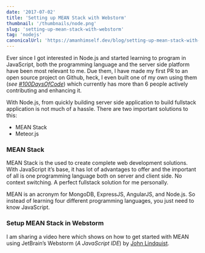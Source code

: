 ```yaml
---
date: '2017-07-02'
title: 'Setting up MEAN Stack with Webstorm'
thumbnail: '/thumbnails/node.png'
slug: 'setting-up-mean-stack-with-webstorm'
tag: 'nodejs'
canonicalUrl: 'https://amanhimself.dev/blog/setting-up-mean-stack-with-webstorm/'
---
```


Ever since I got interested in Node.js and started learning to program in JavaScript, both the programming language and the server side platform have been most relevant to me. Due them, I have made my first PR to an open source project on Github, heck, I even built one of my own using them (_see_ [_#100DaysOfCode_](https://github.com/freeCodeCamp/100DaysOfCode-twitter-bot)) which currently has more than 6 people actively contributing and enhancing it.

With Node.js, from quickly building server side application to build fullstack application is not much of a hassle. There are two important solutions to this:

- MEAN Stack
- Meteor.js

### MEAN Stack

MEAN Stack is the used to create complete web development solutions. With JavaScript it’s base, it has lot of advantages to offer and the important of all is one programming language both on server and client side. No context switching. A perfect fullstack solution for me personally.

MEAN is an acronym for MongoDB, ExpressJS, AngularJS, and Node.js. So instead of learning four different programming languages, you just need to know JavaScript.

### Setup MEAN Stack in Webstorm

I am sharing a video here which shows on how to get started with MEAN using JetBrain’s Webstorm (_A JavaScript IDE_) by [John Lindquist](https://www.youtube.com/watch?feature=player_embedded&v=JnMvok0Yks8).
